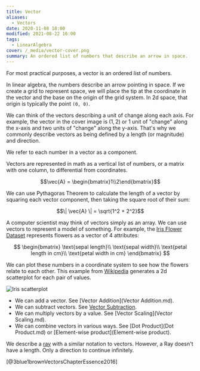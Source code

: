 ```yaml
---
title: Vector
aliases:
  - Vectors
date: 2020-11-08 18:00
modified: 2021-08-22 16:00
tags: 
  - LinearAlgebra
cover: /_media/vector-cover.png
summary: An ordered list of numbers that describe an arrow in space.
---
```


For most practical purposes, a vector is an ordered list of numbers.

In linear algebra, the numbers describe an arrow pointing in space. If we create a grid to represent space, we will place the tip at the coordinate in the vector and the base on the origin of the grid system.  In 2d space, that origin is typically the point `(0, 0)`.

We can think of the vectors describing a unit of change along each axis. For example, the vector in the cover image is $(1, 2)$ or 1 unit of "change" along the x-axis and two units of "change" along the y-axis. That's why we commonly describe vectors as being defined by a length (or magnitude) and direction.

We refer to each number in a vector as a component.

Vectors are represented in math as a vertical list of numbers, or a matrix with one column, to differential from coordinates.

$$\vec{A} = \begin{bmatrix}1\\2\end{bmatrix}$$

We can use Pythagoras Theorem to calculate the length of a vector by squaring each vector component, then taking the square root of their sum:

$$\| \vec{A} \| = \sqrt{1^2 + 2^2}$$

A computer scientist may think of vectors simply as an array. We can use vectors to represent a model of something. For example, the [Iris Flower Dataset](https://archive.ics.uci.edu/ml/datasets/iris) represents flowers as a vector of 4 attributes:

$$
\begin{bmatrix}
\text{sepal length}\\
\text{sepal width}\\
\text{petal length in cm}\\
\text{petal width in cm}
\end{bmatrix}
$$

We can plot these numbers in a coordinate system to see how the flowers relate to each other. This example from [Wikipedia](https://commons.wikimedia.org/wiki/File:Iris_dataset_scatterplot.svg) generates a 2d scatterplot for each pair of values.

![Iris scatterplot](/_media/iris-scatterplot.png)

* We can add a vector. See [Vector Addition](Vector Addition.md).
* We can subtract vectors. See [Vector Subtraction](vector-subtraction.md).
* We can multiply vectors by a value. See [Vector Scaling](Vector Scaling.md).
* We can combine vectors in various ways. See [Dot Product](Dot Product.md) or [Element-wise product](Element-wise product).

We describe a [ray](ray.md) with a similar notation to vectors. However, a Ray doesn't have a length. Only a direction to continue infinitely.

[@3blue1brownVectorsChapterEssence2016]